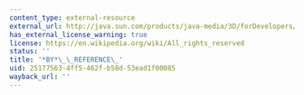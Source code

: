 ```yaml
---
content_type: external-resource
external_url: http://java.sun.com/products/java-media/3D/forDevelopers/J3D_1_2_API/j3dapi/javax/media/j3d/GeometryArray.html#BY_REFERENCE
has_external_license_warning: true
license: https://en.wikipedia.org/wiki/All_rights_reserved
status: ''
title: '*BY*\_\_REFERENCE\_'
uid: 25177563-4ff5-462f-b58d-53ead1f00085
wayback_url: ''
---
```

